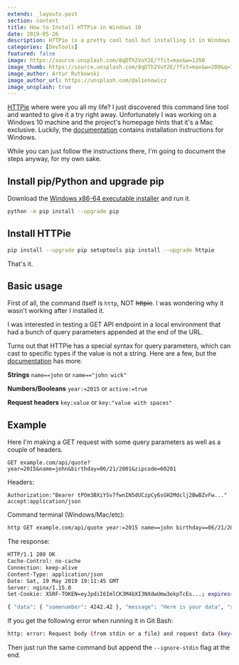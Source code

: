 ```yaml
---
extends: _layouts.post
section: content
title: How to Install HTTPie in Windows 10
date: 2019-05-26
description: HTTPie is a pretty cool tool but installing it in Windows is not as straightforward as on the Mac.
categories: [DevTools]
featured: false
image: https://source.unsplash.com/8qDTh2VuY2E/?fit=max&w=1350
image_thumb: https://source.unsplash.com/8qDTh2VuY2E/?fit=max&w=200&q=75
image_author: Artur Rutkowski
image_author_url: https://unsplash.com/@alienowicz
image_unsplash: true
---
```


[HTTPie](https://httpie.org/) where were you all my life? I just discovered this command line tool and wanted to give it a try right away. Unfortunately I was working on a Windows 10 machine and the project's homepage hints that it's a Mac exclusive. Luckily, the [documentation](https://httpie.org/doc#windows-etc) contains installation instructions for Windows.

While you can just follow the instructions there, I'm going to document the steps anyway, for my own sake.

## Install pip/Python and upgrade pip

Download the [Windows x86-64 executable installer](https://www.python.org/downloads/windows/) and run it.

```bash
python -m pip install --upgrade pip
```
## Install HTTPie

```bash
pip install --upgrade pip setuptools pip install --upgrade httpie
```
That's it.

## Basic usage

First of all, the command itself is `http`, NOT ~~httpie~~. I was wondering why it wasn't working after I installed it.

I was interested in testing a GET API endpoint in a local environment that had a bunch of query parameters appended at the end of the URL.

Turns out that HTTPie has a special syntax for query parameters, which can cast to specific types if the value is not a string. Here are a few, but the [documentation](https://httpie.org/doc#querystring-parameters) has more.

**Strings** `name==john` or `name=="john wick"`

**Numbers/Booleans** `year:=2015` or `active:=true`

**Request headers** `key:value` or `key:"value with spaces"`

## Example

Here I'm making a GET request with some query parameters as well as a couple of headers.

`GET example.com/api/quote?year=2015&name=john&birthday=06/21/2001&zipcode=60201`

Headers:

`Authorization:"Bearer tPOm3BXiYSv7fwnIN5dUCzpCy6sGH2Mdclj2BwBZvFw..."`  
`accept:application/json`

Command terminal (Windows/Mac/etc):

```bash
http GET example.com/api/quote year:=2015 name==john birthday==06/21/2001 zipcode==60201 Authorization:"Bearer tPOm3BXiYSv7fwnIN5dUCzpCy6sGH2Mdclj2BwBZvFwbDhLrAh0NmvtnyF4fdR3CbqAAdPQMPbSFYKXk" accept:"application/json"
```

The response:

```bash
HTTP/1.1 200 OK 
Cache-Control: no-cache 
Connection: keep-alive 
Content-Type: application/json 
Date: Sat, 19 May 2019 19:11:45 GMT 
Server: nginx/1.15.0 
Set-Cookie: XSRF-TOKEN=eyJpdiI6ImlCK3M4bXI3NXdwUmw3ekpTcEs...; expires=Sat, 19-May-2019 21:11:45 GMT; Max-Age=7200; path=/ Set-Cookie: laravel_session=eyJpdiI6ImZYMm10djgwS29i...%3D; expires=Fri, 25-May-2019 07:11:45 GMT; Max-Age=216000; path=/; HttpOnly Transfer-Encoding: chunked

{ "data": { "somenumber": 4242.42 }, "message": "Here is your data", "success": true }
```

If you get the following error when running it in Git Bash:

```bash
http: error: Request body (from stdin or a file) and request data (key=value) cannot be mixed. Pass --ignore-stdin to let key/value take priority...
```

Then just run the same command but append the `--ignore-stdin` flag at the end.
